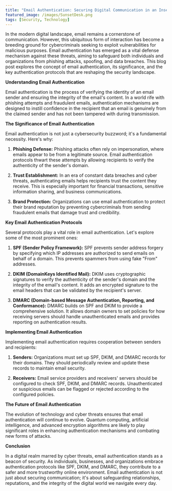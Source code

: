 ```yaml
---
title: "Email Authentication: Securing Digital Communication in an Insecure World"
featured_image: /images/SunsetDesk.png
tags: [Security, Technology]
---
```


In the modern digital landscape, email remains a cornerstone of communication. However, this ubiquitous form of interaction has become a breeding ground for cybercriminals seeking to exploit vulnerabilities for malicious purposes. <!--more--> Email authentication has emerged as a vital defense mechanism against these threats, aiming to safeguard both individuals and organizations from phishing attacks, spoofing, and data breaches. This blog post explores the concept of email authentication, its significance, and the key authentication protocols that are reshaping the security landscape.

**Understanding Email Authentication**

Email authentication is the process of verifying the identity of an email sender and ensuring the integrity of the email's content. In a world rife with phishing attempts and fraudulent emails, authentication mechanisms are designed to instill confidence in the recipient that an email is genuinely from the claimed sender and has not been tampered with during transmission.

**The Significance of Email Authentication**

Email authentication is not just a cybersecurity buzzword; it's a fundamental necessity. Here's why:

1. **Phishing Defense:** Phishing attacks often rely on impersonation, where emails appear to be from a legitimate source. Email authentication protocols thwart these attempts by allowing recipients to verify the authenticity of the sender's domain.

2. **Trust Establishment:** In an era of constant data breaches and cyber threats, authenticating emails helps recipients trust the content they receive. This is especially important for financial transactions, sensitive information sharing, and business communications.

3. **Brand Protection:** Organizations can use email authentication to protect their brand reputation by preventing cybercriminals from sending fraudulent emails that damage trust and credibility.

**Key Email Authentication Protocols**

Several protocols play a vital role in email authentication. Let's explore some of the most prominent ones:

1. **SPF (Sender Policy Framework):** SPF prevents sender address forgery by specifying which IP addresses are authorized to send emails on behalf of a domain. This prevents spammers from using fake "From" addresses.

2. **DKIM (DomainKeys Identified Mail):** DKIM uses cryptographic signatures to verify the authenticity of the sender's domain and the integrity of the email's content. It adds an encrypted signature to the email headers that can be validated by the recipient's server.

3. **DMARC (Domain-based Message Authentication, Reporting, and Conformance):** DMARC builds on SPF and DKIM to provide a comprehensive solution. It allows domain owners to set policies for how receiving servers should handle unauthenticated emails and provides reporting on authentication results.

**Implementing Email Authentication**

Implementing email authentication requires cooperation between senders and recipients:

1. **Senders:** Organizations must set up SPF, DKIM, and DMARC records for their domains. They should periodically review and update these records to maintain email security.

2. **Receivers:** Email service providers and receivers' servers should be configured to check SPF, DKIM, and DMARC records. Unauthenticated or suspicious emails can be flagged or rejected according to the configured policies.

**The Future of Email Authentication**

The evolution of technology and cyber threats ensures that email authentication will continue to evolve. Quantum computing, artificial intelligence, and advanced encryption algorithms are likely to play significant roles in enhancing authentication mechanisms and combating new forms of attacks.

**Conclusion**

In a digital realm marred by cyber threats, email authentication stands as a beacon of security. As individuals, businesses, and organizations embrace authentication protocols like SPF, DKIM, and DMARC, they contribute to a safer and more trustworthy online environment. Email authentication is not just about securing communication; it's about safeguarding relationships, reputations, and the integrity of the digital world we navigate every day.